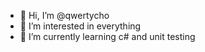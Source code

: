- 👋 Hi, I’m @qwertycho
- 👀 I’m interested in everything
- 🌱 I’m currently learning c# and unit testing

<!---
qwertycho/qwertycho is a ✨ special ✨ repository because its `README.md` (this file) appears on your GitHub profile.
You can click the Preview link to take a look at your changes.
--->
